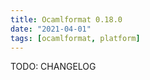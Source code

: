 ```yaml
---
title: Ocamlformat 0.18.0
date: "2021-04-01"
tags: [ocamlformat, platform]
---
```


TODO: CHANGELOG
